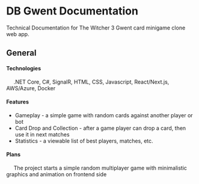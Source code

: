 # DB Gwent Documentation
Technical Documentation for The Witcher 3 Gwent card minigame clone web app. 

## General

#### Technologies

&nbsp;&nbsp;&nbsp;&nbsp; .NET Core, C#, SignalR, HTML, CSS, Javascript, React/Next.js, AWS/Azure, Docker  

#### Features

- Gameplay - a simple game with random cards against another player or bot
- Card Drop and Collection - after a game player can drop a card, then use it in next matches
- Statistics - a viewable list of best players, matches, etc.

#### Plans

&nbsp;&nbsp;&nbsp;&nbsp; The project starts a simple random multiplayer game with minimalistic graphics and animation on frontend side
